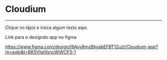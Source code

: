 # Cloudium
---
Clique no lápis e insira algum texto aqui.


Link para o designdo app no figma 

https://www.figma.com/design/I9Avy8mxBhyabEFBT12uzt/Cloudium-app?m=auto&t=BK5VtgHlzycWWCP3-1
